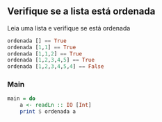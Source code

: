 ## Verifique se a lista está ordenada

Leia uma lista e verifique se está ordenada


```hs
ordenada [] == True
ordenada [1,1] == True
ordenada [1,1,2] == True
ordenada [1,2,3,4,5] == True
ordenada [1,2,3,4,5,4] == False
```


<!--MAIN_BEGIN-->
### Main
```hs
main = do
    a <- readLn :: IO [Int]
    print $ ordenada a

```
<!--MAIN_END-->